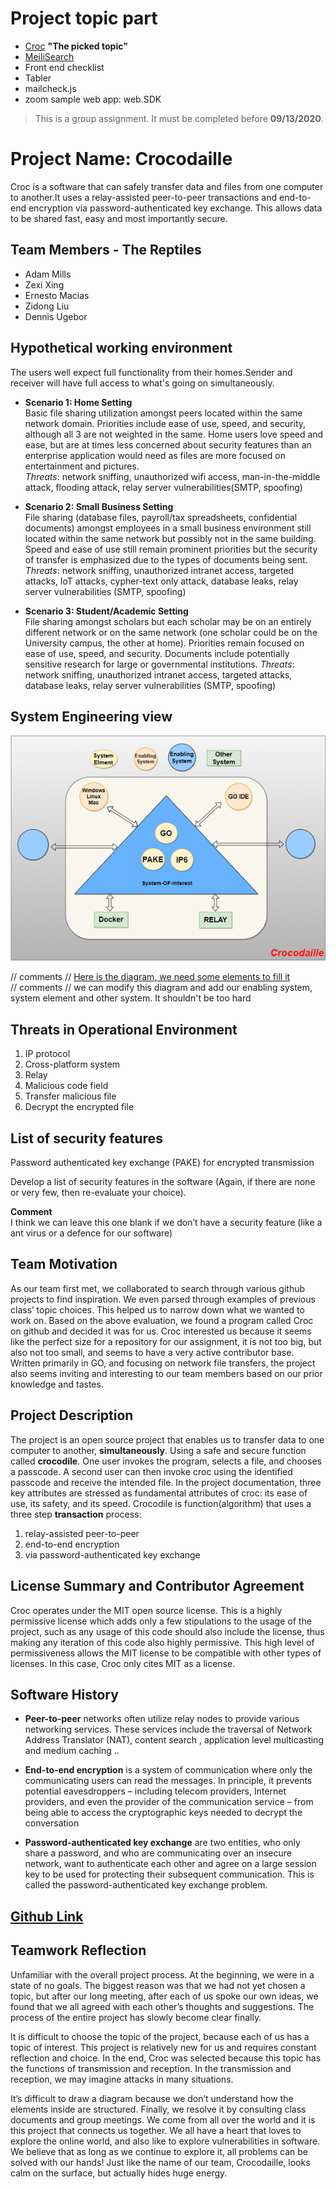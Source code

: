 # Project topic part 
* [Croc](https://github.com/schollz/croc) **"The picked topic"**
* [MeiliSearch](https://github.com/meilisearch/MeiliSearch)
* Front end checklist
* Tabler
* mailcheck.js
* zoom sample web app: web.SDK




> This is a group assignment. It must be completed before **09/13/2020**.
# Project Name: **Crocodaille**
Croc is a software that can safely transfer data and files from one computer to another.It uses a relay-assisted peer-to-peer transactions and end-to-end encryption via password-authenticated key exchange. This allows data to be shared fast, easy and most importantly secure.

## Team Members - The Reptiles
* Adam Mills
* Zexi Xing
* Ernesto Macias
* Zidong Liu
* Dennis Ugebor
 
## Hypothetical working environment
The users well expect full functionality from their homes.Sender and receiver will  have full access to what's going on simultaneously. 

* **Scenario 1: Home Setting**  
  Basic file sharing utilization amongst peers located within the same network domain.  Priorities include ease of use, speed, and security, although all 3 are not weighted in     the same. Home users love speed and ease, but are at times less concerned about security features than an enterprise application would need as files are more focused on         entertainment and pictures.  
  _Threats_: network sniffing, unauthorized wifi access, man-in-the-middle attack, flooding attack, relay server vulnerabilities(SMTP, spoofing)  
  
* **Scenario 2: Small Business Setting**  
  File sharing (database files, payroll/tax spreadsheets, confidential documents) amongst employees in a small business environment still located within the same network but       possibly not in the same building.  Speed and ease of use still remain prominent priorities but the security of transfer is emphasized due to the types of documents being       sent. 
  _Threats_: network sniffing, unauthorized intranet access, targeted attacks, IoT attacks, cypher-text only attack, database leaks, relay server vulnerabilities (SMTP,           spoofing)  
  
* **Scenario 3: Student/Academic Setting**  
  File sharing amongst scholars but each scholar may be on an entirely different network or on the same network (one scholar could be on the University campus, the other at       home). Priorities remain focused on ease of use, speed, and security. Documents include potentially sensitive research for large or governmental institutions. 
  _Threats_: network sniffing, unauthorized intranet access, targeted attacks, database leaks, relay server vulnerabilities (SMTP, spoofing)

 
 
## System Engineering view 

![System Engineering View](image/Eview.png)



// comments // [Here is the diagram, we need some elements to fill it](https://app.diagrams.net/#G1dM6GIznB1-VK59FLAiuCRJD4FGg0EHIf)  
// comments // we can modify this diagram and add our enabling system, system element and other system. It shouldn't be too hard
 

## Threats in Operational Environment
                    
1. IP protocol
2. Cross-platform system
3. Relay
4. Malicious code field
5. Transfer malicious file
6. Decrypt the encrypted file


## List of security features 

Password authenticated key exchange (PAKE) for encrypted transmission

Develop a list of security features in the software (Again, if there are none or very few, then re-evaluate your choice). 

**Comment**   
I think we can leave this one blank if we don’t have a security feature (like a ant virus or a defence for our software)




## Team Motivation

As our team first met, we collaborated to search through various github projects to find inspiration.  We even parsed through examples of previous class’ topic choices.  This helped us to narrow down what we wanted to work on. Based on the above evaluation, we found a program called Croc on github and decided it was for us.  Croc interested us because it seems like the perfect size for a repository for our assignment, it is not too big, but also not too small, and seems to have a very active contributor base.  Written primarily in GO, and focusing on network file transfers, the project also seems inviting and interesting to our team members based on our prior knowledge and tastes.

## Project Description 

The project is an open source project that enables us to transfer data to one computer to another, **simultaneously**. Using a safe and secure function called **crocodile**. One user invokes the program, selects a file, and chooses a passcode. A second user can then invoke croc using the identified passcode and receive the intended file.  In the project documentation, three key attributes are stressed as fundamental attributes of croc: its ease of use, its safety, and its speed. Crocodile is function(algorithm) that uses a three step **transaction** process:
1. relay-assisted peer-to-peer 
2. end-to-end encryption 
3. via password-authenticated key exchange
 
 
## License Summary and Contributor Agreement

Croc operates under the MIT open source license. This is a highly permissive license which adds only a few stipulations to the usage of the project, such as any usage of this code should also include the license, thus making any iteration of this code also highly permissive. This high level of permissiveness allows the MIT license to be compatible with other types of licenses. In this case, Croc only cites MIT as a license. 
 
## Software History 
* **Peer-to-peer** networks often utilize relay nodes to provide various networking services. These services include the traversal of Network Address Translator (NAT), content     search , application level multicasting and medium caching ..

* **End-to-end encryption** is a system of communication where only the communicating users can read the messages. In principle, it prevents potential eavesdroppers – including   telecom providers, Internet providers, and even the provider of the communication service – from being able to access the cryptographic keys needed to decrypt the conversation

* **Password-authenticated key exchange** are two entities, who only share a password, and who are communicating over an insecure network, want to authenticate each other and     agree on a large session key to be used for protecting their subsequent communication. This is called the password-authenticated key exchange problem.
 
## [Github Link](https://github.com/ZexiXin/CYBR8420.git)


 
## Teamwork Reflection

Unfamiliar with the overall project process. At the beginning, we were in a state of no goals. The biggest reason was that we had not yet chosen a topic, but after our long meeting, after each of us spoke our own ideas, we found that we all agreed with each other’s thoughts and suggestions. The process of the entire project has slowly become clear finally.

It is difficult to choose the topic of the project, because each of us has a topic of interest. This project is relatively new for us and requires constant reflection and choice. In the end, Croc was selected because this topic has the functions of transmission and reception. In the transmission and reception, we may imagine attacks in many situations.

It’s difficult to draw a diagram because we don’t understand how the elements inside are structured. Finally, we resolve it by consulting class documents and group meetings.
We come from all over the world and it is this project that connects us together. We all have a heart that loves to explore the online world, and also like to explore vulnerabilities in software. We believe that as long as we continue to explore it, all problems can be solved with our hands! Just like the name of our team, Crocodaille, looks calm on the surface, but actually hides huge energy.

